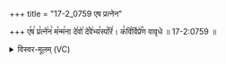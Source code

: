 +++
title = "17-2_0759 एष प्रत्नेन"

+++
ए꣣ष꣢ प्र꣣त्ने꣢न꣣ म꣡न्म꣢ना दे꣣वो꣢ दे꣣वे꣢भ्य꣣स्प꣡रि꣢। क꣣वि꣡र्विप्रे꣢꣯ण वावृधे ॥ 17-2:0759 ॥

<details><summary>विस्वर-मूलम् (VC)</summary>

एष प्रत्नेन मन्मना देवो देवेभ्यस्परि । कविर्विप्रेण वावृधे ॥७५९॥
</details>